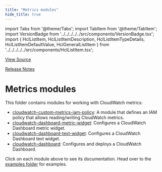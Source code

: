 ```yaml
---
title: "Metrics modules"
hide_title: true
---
```


import Tabs from '@theme/Tabs';
import TabItem from '@theme/TabItem';
import VersionBadge from '../../../../../src/components/VersionBadge.tsx';
import { HclListItem, HclListItemDescription, HclListItemTypeDetails, HclListItemDefaultValue, HclGeneralListItem } from '../../../../../src/components/HclListItem.tsx';

<a href="https://github.com/gruntwork-io/terraform-aws-monitoring/tree/main/modules%2Fmetrics" className="link-button" title="View the source code for this module in GitHub.">View Source</a>

<a href="https://github.com/gruntwork-io/terraform-aws-monitoring/releases?q=" className="link-button" title="Release notes for only the service catalog versions which impacted this service.">Release Notes</a>

# Metrics modules

This folder contains modules for working with CloudWatch metrics:

*   [cloudwatch-custom-metrics-iam-policy](https://github.com/gruntwork-io/terraform-aws-monitoring/tree/main/cloudwatch-custom-metrics-iam-policy): A module that defines
    an IAM policy that allows reading/writing CloudWatch metrics.
*   [cloudwatch-dashboard-metric-widget](https://github.com/gruntwork-io/terraform-aws-monitoring/tree/main/cloudwatch-dashboard-metric-widget): Configures a CloudWatch Dashboard metric widget.
*   [cloudwatch-dashboard-text-widget](https://github.com/gruntwork-io/terraform-aws-monitoring/tree/main/cloudwatch-dashboard-text-widget): Configures a CloudWatch Dashboard text widget.
*   [cloudwatch-dashboard](https://github.com/gruntwork-io/terraform-aws-monitoring/tree/main/cloudwatch-dashboard): Configures and deploys a CloudWatch Dashboard.

Click on each module above to see its documentation. Head over to the [examples folder](https://github.com/gruntwork-io/terraform-aws-monitoring/tree/main/examples) for examples.


<!-- ##DOCS-SOURCER-START
{
  "originalSources": [
    "https://github.com/gruntwork-io/terraform-aws-monitoring/tree/readme.md",
    "https://github.com/gruntwork-io/terraform-aws-monitoring/tree/variables.tf",
    "https://github.com/gruntwork-io/terraform-aws-monitoring/tree/outputs.tf"
  ],
  "sourcePlugin": "module-catalog-api",
  "hash": "f2c4c4c19433e0cc85c7da808b1f8906"
}
##DOCS-SOURCER-END -->
